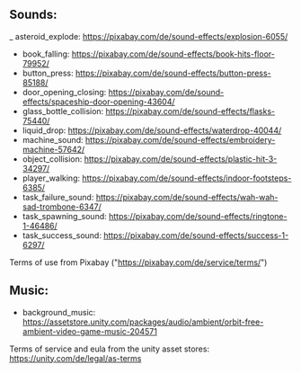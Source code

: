 ﻿<h2>Sounds: </h2>

_ asteroid_explode: https://pixabay.com/de/sound-effects/explosion-6055/
- book_falling: https://pixabay.com/de/sound-effects/book-hits-floor-79952/ <br>
- button_press: https://pixabay.com/de/sound-effects/button-press-85188/ <br>
- door_opening_closing: https://pixabay.com/de/sound-effects/spaceship-door-opening-43604/ <br>
- glass_bottle_collision: https://pixabay.com/de/sound-effects/flasks-75440/ <br>
- liquid_drop: https://pixabay.com/de/sound-effects/waterdrop-40044/ <br>
- machine_sound: https://pixabay.com/de/sound-effects/embroidery-machine-57642/ <br>
- object_collision: https://pixabay.com/de/sound-effects/plastic-hit-3-34297/ <br>
- player_walking: https://pixabay.com/de/sound-effects/indoor-footsteps-6385/ <br>
- task_failure_sound: https://pixabay.com/de/sound-effects/wah-wah-sad-trombone-6347/ <br>
- task_spawning_sound: https://pixabay.com/de/sound-effects/ringtone-1-46486/ <br>
- task_success_sound: https://pixabay.com/de/sound-effects/success-1-6297/ <br>

Terms of use from Pixabay ("https://pixabay.com/de/service/terms/")

<h2>Music: </h2>

- background_music: https://assetstore.unity.com/packages/audio/ambient/orbit-free-ambient-video-game-music-204571

Terms of service and eula from the unity asset stores: https://unity.com/de/legal/as-terms